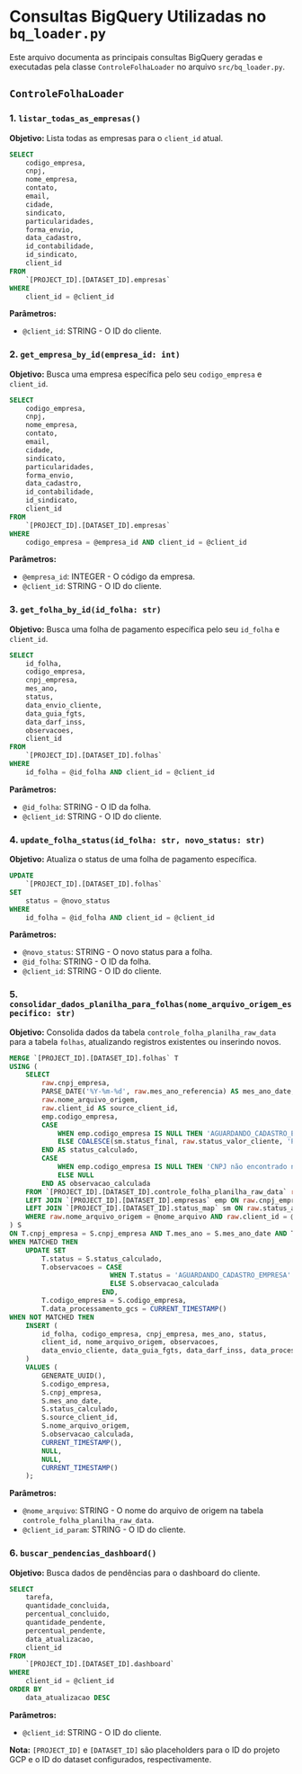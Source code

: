 # Consultas BigQuery Utilizadas no `bq_loader.py`

Este arquivo documenta as principais consultas BigQuery geradas e executadas pela classe `ControleFolhaLoader` no arquivo `src/bq_loader.py`.

## `ControleFolhaLoader`

### 1. `listar_todas_as_empresas()`

**Objetivo:** Lista todas as empresas para o `client_id` atual.

```sql
SELECT 
    codigo_empresa, 
    cnpj, 
    nome_empresa, 
    contato, 
    email, 
    cidade, 
    sindicato, 
    particularidades, 
    forma_envio, 
    data_cadastro, 
    id_contabilidade, 
    id_sindicato, 
    client_id 
FROM 
    `[PROJECT_ID].[DATASET_ID].empresas` 
WHERE 
    client_id = @client_id
```

**Parâmetros:**

- `@client_id`: STRING - O ID do cliente.

### 2. `get_empresa_by_id(empresa_id: int)`

**Objetivo:** Busca uma empresa específica pelo seu `codigo_empresa` e `client_id`.

```sql
SELECT 
    codigo_empresa, 
    cnpj, 
    nome_empresa, 
    contato, 
    email, 
    cidade, 
    sindicato, 
    particularidades, 
    forma_envio, 
    data_cadastro, 
    id_contabilidade, 
    id_sindicato, 
    client_id 
FROM 
    `[PROJECT_ID].[DATASET_ID].empresas` 
WHERE 
    codigo_empresa = @empresa_id AND client_id = @client_id
```

**Parâmetros:**

- `@empresa_id`: INTEGER - O código da empresa.
- `@client_id`: STRING - O ID do cliente.

### 3. `get_folha_by_id(id_folha: str)`

**Objetivo:** Busca uma folha de pagamento específica pelo seu `id_folha` e `client_id`.

```sql
SELECT 
    id_folha, 
    codigo_empresa, 
    cnpj_empresa, 
    mes_ano, 
    status, 
    data_envio_cliente, 
    data_guia_fgts, 
    data_darf_inss, 
    observacoes, 
    client_id 
FROM 
    `[PROJECT_ID].[DATASET_ID].folhas` 
WHERE 
    id_folha = @id_folha AND client_id = @client_id
```

**Parâmetros:**

- `@id_folha`: STRING - O ID da folha.
- `@client_id`: STRING - O ID do cliente.

### 4. `update_folha_status(id_folha: str, novo_status: str)`

**Objetivo:** Atualiza o status de uma folha de pagamento específica.

```sql
UPDATE 
    `[PROJECT_ID].[DATASET_ID].folhas`
SET 
    status = @novo_status
WHERE 
    id_folha = @id_folha AND client_id = @client_id
```

**Parâmetros:**

- `@novo_status`: STRING - O novo status para a folha.
- `@id_folha`: STRING - O ID da folha.
- `@client_id`: STRING - O ID do cliente.

### 5. `consolidar_dados_planilha_para_folhas(nome_arquivo_origem_especifico: str)`

**Objetivo:** Consolida dados da tabela `controle_folha_planilha_raw_data` para a tabela `folhas`, atualizando registros existentes ou inserindo novos.

```sql
MERGE `[PROJECT_ID].[DATASET_ID].folhas` T
USING (
    SELECT
        raw.cnpj_empresa,
        PARSE_DATE('%Y-%m-%d', raw.mes_ano_referencia) AS mes_ano_date,
        raw.nome_arquivo_origem,
        raw.client_id AS source_client_id,
        emp.codigo_empresa,
        CASE
            WHEN emp.codigo_empresa IS NULL THEN 'AGUARDANDO_CADASTRO_EMPRESA'
            ELSE COALESCE(sm.status_final, raw.status_valor_cliente, 'PENDENTE_PROCESSAMENTO')
        END AS status_calculado,
        CASE
            WHEN emp.codigo_empresa IS NULL THEN 'CNPJ não encontrado no cadastro de empresas.'
            ELSE NULL
        END AS observacao_calculada
    FROM `[PROJECT_ID].[DATASET_ID].controle_folha_planilha_raw_data` raw
    LEFT JOIN `[PROJECT_ID].[DATASET_ID].empresas` emp ON raw.cnpj_empresa = emp.cnpj AND raw.client_id = emp.client_id
    LEFT JOIN `[PROJECT_ID].[DATASET_ID].status_map` sm ON raw.status_aba_origem = sm.status_aba AND raw.status_valor_cliente = sm.status_valor AND raw.client_id = sm.client_id
    WHERE raw.nome_arquivo_origem = @nome_arquivo AND raw.client_id = @client_id_param
) S
ON T.cnpj_empresa = S.cnpj_empresa AND T.mes_ano = S.mes_ano_date AND T.client_id = S.source_client_id
WHEN MATCHED THEN
    UPDATE SET
        T.status = S.status_calculado,
        T.observacoes = CASE
                         WHEN T.status = 'AGUARDANDO_CADASTRO_EMPRESA' AND S.codigo_empresa IS NOT NULL THEN NULL
                         ELSE S.observacao_calculada
                       END,
        T.codigo_empresa = S.codigo_empresa,
        T.data_processamento_gcs = CURRENT_TIMESTAMP()
WHEN NOT MATCHED THEN
    INSERT (
        id_folha, codigo_empresa, cnpj_empresa, mes_ano, status,
        client_id, nome_arquivo_origem, observacoes,
        data_envio_cliente, data_guia_fgts, data_darf_inss, data_processamento_gcs
    )
    VALUES (
        GENERATE_UUID(),
        S.codigo_empresa,
        S.cnpj_empresa,
        S.mes_ano_date,
        S.status_calculado,
        S.source_client_id,
        S.nome_arquivo_origem,
        S.observacao_calculada,
        CURRENT_TIMESTAMP(),
        NULL,
        NULL,
        CURRENT_TIMESTAMP()
    );
```

**Parâmetros:**

- `@nome_arquivo`: STRING - O nome do arquivo de origem na tabela `controle_folha_planilha_raw_data`.
- `@client_id_param`: STRING - O ID do cliente.

### 6. `buscar_pendencias_dashboard()`

**Objetivo:** Busca dados de pendências para o dashboard do cliente.

```sql
SELECT 
    tarefa, 
    quantidade_concluida, 
    percentual_concluido, 
    quantidade_pendente, 
    percentual_pendente, 
    data_atualizacao, 
    client_id 
FROM 
    `[PROJECT_ID].[DATASET_ID].dashboard` 
WHERE 
    client_id = @client_id 
ORDER BY 
    data_atualizacao DESC
```

**Parâmetros:**

- `@client_id`: STRING - O ID do cliente.

**Nota:** `[PROJECT_ID]` e `[DATASET_ID]` são placeholders para o ID do projeto GCP e o ID do dataset configurados, respectivamente.
